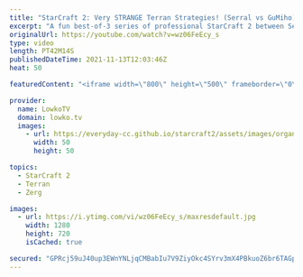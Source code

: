 ```yaml
---
title: "StarCraft 2: Very STRANGE Terran Strategies! (Serral vs GuMiho)"
excerpt: "A fun best-of-3 series of professional StarCraft 2 between Serral (Zerg) and GuMiho (Terran). At this point I am fairly certain that GuMiho plays a different strategy in every game he plays. In this best-of-3 series he decides to play Mech, cheesy Marines and a very strange Bio based opener.   Vanya"
originalUrl: https://youtube.com/watch?v=wz06FeEcy_s
type: video
length: PT42M14S
publishedDateTime: 2021-11-13T12:03:46Z
heat: 50

featuredContent: "<iframe width=\"800\" height=\"500\" frameborder=\"0\" src=\"https://www.youtube.com/embed/wz06FeEcy_s\" allow=\"accelerometer; autoplay; encrypted-media; gyroscope; picture-in-picture\" allowfullscreen></iframe>"

provider:
  name: LowkoTV
  domain: lowko.tv
  images:
    - url: https://everyday-cc.github.io/starcraft2/assets/images/organizations/lowko.tv-50x50.jpg
      width: 50
      height: 50

topics:
  - StarCraft 2
  - Terran
  - Zerg

images:
  - url: https://i.ytimg.com/vi/wz06FeEcy_s/maxresdefault.jpg
    width: 1280
    height: 720
    isCached: true

secured: "GPRcj59uJ40up3EWnYNLjqCMBabIu7V9ZiyOkc4SYrv3mX4PBkuoZ6br6TAGpqoKXzXRyWLvdcPdPCokWM6vuLQkwxBPiOv8zkBUrL9ZPRCLhbVZE/vpSLNXL8TnPZ2WFbSIqgeJhl7hU1GFoC/0ASZTAFUdsMzNfBWTWwl6sCvC7fSvBQ9zL1Fv0+lLZHYedFP5it6ATdqz8trAM52o3gnVtX6ZnYZsL0vE2xxlS+FpkyK8MRz+rJluQnwTSZE3DJpXfvL3p2N/8yRAB3MmFBsCG2LGyELy0xUjHPc7Ssdh3ijXfTyH/s2UzA86L4cG3MnhkPrMjIiKw/RDXtcFnL6/5JIHdivaJjwOnkkkDUKbFg6EuZXwX7XyNxK/yXA8CEhZk2ym1XvLJWxtTKBDvGsk/mNV/0LOYQ7v6R3j5il+9KcNikHSRMYi9rS4ZEps;8iUjZk0ZeyQptTd74EJtrw=="
---
```


